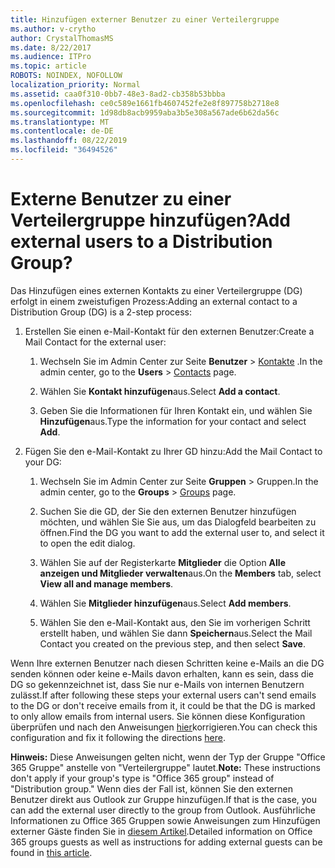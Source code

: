 ```yaml
---
title: Hinzufügen externer Benutzer zu einer Verteilergruppe
ms.author: v-crytho
author: CrystalThomasMS
ms.date: 8/22/2017
ms.audience: ITPro
ms.topic: article
ROBOTS: NOINDEX, NOFOLLOW
localization_priority: Normal
ms.assetid: caa0f310-0bb7-48e3-8ad2-cb358b53bbba
ms.openlocfilehash: ce0c589e1661fb4607452fe2e8f897758b2718e8
ms.sourcegitcommit: 1d98db8acb9959aba3b5e308a567ade6b62da56c
ms.translationtype: MT
ms.contentlocale: de-DE
ms.lasthandoff: 08/22/2019
ms.locfileid: "36494526"
---
```

# <a name="add-external-users-to-a-distribution-group"></a><span data-ttu-id="6f45e-102">Externe Benutzer zu einer Verteilergruppe hinzufügen?</span><span class="sxs-lookup"><span data-stu-id="6f45e-102">Add external users to a Distribution Group?</span></span>

<span data-ttu-id="6f45e-103">Das Hinzufügen eines externen Kontakts zu einer Verteilergruppe (DG) erfolgt in einem zweistufigen Prozess:</span><span class="sxs-lookup"><span data-stu-id="6f45e-103">Adding an external contact to a Distribution Group (DG) is a 2-step process:</span></span>
  
1. <span data-ttu-id="6f45e-104">Erstellen Sie einen e-Mail-Kontakt für den externen Benutzer:</span><span class="sxs-lookup"><span data-stu-id="6f45e-104">Create a Mail Contact for the external user:</span></span>
    
    1. <span data-ttu-id="6f45e-105">Wechseln Sie im Admin Center zur Seite **Benutzer** > [Kontakte](https://admin.microsoft.com/adminportal/home#/Contact) .</span><span class="sxs-lookup"><span data-stu-id="6f45e-105">In the admin center, go to the **Users** > [Contacts](https://admin.microsoft.com/adminportal/home#/Contact) page.</span></span> 
    
    2. <span data-ttu-id="6f45e-106">Wählen Sie **Kontakt hinzufügen**aus.</span><span class="sxs-lookup"><span data-stu-id="6f45e-106">Select **Add a contact**.</span></span>
    
    3. <span data-ttu-id="6f45e-107">Geben Sie die Informationen für Ihren Kontakt ein, und wählen Sie **Hinzufügen**aus.</span><span class="sxs-lookup"><span data-stu-id="6f45e-107">Type the information for your contact and select **Add**.</span></span>
    
2. <span data-ttu-id="6f45e-108">Fügen Sie den e-Mail-Kontakt zu Ihrer GD hinzu:</span><span class="sxs-lookup"><span data-stu-id="6f45e-108">Add the Mail Contact to your DG:</span></span>
    
    1. <span data-ttu-id="6f45e-109">Wechseln Sie im Admin Center zur Seite **Gruppen** > [](https://admin.microsoft.com/adminportal/home#/groups) Gruppen.</span><span class="sxs-lookup"><span data-stu-id="6f45e-109">In the admin center, go to the **Groups** > [Groups](https://admin.microsoft.com/adminportal/home#/groups) page.</span></span> 
    
    2. <span data-ttu-id="6f45e-110">Suchen Sie die GD, der Sie den externen Benutzer hinzufügen möchten, und wählen Sie Sie aus, um das Dialogfeld bearbeiten zu öffnen.</span><span class="sxs-lookup"><span data-stu-id="6f45e-110">Find the DG you want to add the external user to, and select it to open the edit dialog.</span></span>
    
    3. <span data-ttu-id="6f45e-111">Wählen Sie auf der Registerkarte **Mitglieder** die Option **Alle anzeigen und Mitglieder verwalten**aus.</span><span class="sxs-lookup"><span data-stu-id="6f45e-111">On the **Members** tab, select **View all and manage members**.</span></span> 
    
    4. <span data-ttu-id="6f45e-112">Wählen Sie **Mitglieder hinzufügen**aus.</span><span class="sxs-lookup"><span data-stu-id="6f45e-112">Select **Add members**.</span></span>
    
    5. <span data-ttu-id="6f45e-113">Wählen Sie den e-Mail-Kontakt aus, den Sie im vorherigen Schritt erstellt haben, und wählen Sie dann **Speichern**aus.</span><span class="sxs-lookup"><span data-stu-id="6f45e-113">Select the Mail Contact you created on the previous step, and then select **Save**.</span></span>
    
<span data-ttu-id="6f45e-114">Wenn Ihre externen Benutzer nach diesen Schritten keine e-Mails an die DG senden können oder keine e-Mails davon erhalten, kann es sein, dass die DG so gekennzeichnet ist, dass Sie nur e-Mails von internen Benutzern zulässt.</span><span class="sxs-lookup"><span data-stu-id="6f45e-114">If after following these steps your external users can't send emails to the DG or don't receive emails from it, it could be that the DG is marked to only allow emails from internal users.</span></span> <span data-ttu-id="6f45e-115">Sie können diese Konfiguration überprüfen und nach den Anweisungen [hier](https://support.office.com/article/Fix-email-delivery-issues-for-error-code-5-7-133-in-Office-365-991abc19-7756-438f-abcb-39f69b80f284.aspx)korrigieren.</span><span class="sxs-lookup"><span data-stu-id="6f45e-115">You can check this configuration and fix it following the directions [here](https://support.office.com/article/Fix-email-delivery-issues-for-error-code-5-7-133-in-Office-365-991abc19-7756-438f-abcb-39f69b80f284.aspx).</span></span>
  
 <span data-ttu-id="6f45e-116">**Hinweis:** Diese Anweisungen gelten nicht, wenn der Typ der Gruppe "Office 365 Gruppe" anstelle von "Verteilergruppe" lautet.</span><span class="sxs-lookup"><span data-stu-id="6f45e-116">**Note:** These instructions don't apply if your group's type is "Office 365 group" instead of "Distribution group."</span></span> <span data-ttu-id="6f45e-117">Wenn dies der Fall ist, können Sie den externen Benutzer direkt aus Outlook zur Gruppe hinzufügen.</span><span class="sxs-lookup"><span data-stu-id="6f45e-117">If that is the case, you can add the external user directly to the group from Outlook.</span></span> <span data-ttu-id="6f45e-118">Ausführliche Informationen zu Office 365 Gruppen sowie Anweisungen zum Hinzufügen externer Gäste finden Sie in [diesem Artikel](https://support.office.com/article/Guest-access-in-Office-365-Groups-bfc7a840-868f-4fd6-a390-f347bf51aff6.aspx).</span><span class="sxs-lookup"><span data-stu-id="6f45e-118">Detailed information on Office 365 groups guests as well as instructions for adding external guests can be found in [this article](https://support.office.com/article/Guest-access-in-Office-365-Groups-bfc7a840-868f-4fd6-a390-f347bf51aff6.aspx).</span></span>
  